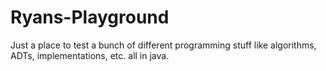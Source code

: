 # Ryans-Playground
Just a place to test a bunch of different programming stuff like algorithms, ADTs, implementations, etc. all in java.
